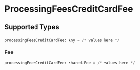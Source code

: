 # ProcessingFeesCreditCardFee


## Supported Types

### 

```python
processingFeesCreditCardFee: Any = /* values here */
```

### Fee

```python
processingFeesCreditCardFee: shared.Fee = /* values here */
```

